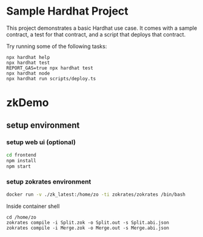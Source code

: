 # Sample Hardhat Project

This project demonstrates a basic Hardhat use case. It comes with a sample contract, a test for that contract, and a script that deploys that contract.

Try running some of the following tasks:

```shell
npx hardhat help
npx hardhat test
REPORT_GAS=true npx hardhat test
npx hardhat node
npx hardhat run scripts/deploy.ts
```
# zkDemo

## setup environment


### setup web ui (optional)

```sh
cd frontend
npm install
npm start
```

### setup zokrates environment

```sh
docker run -v ./zk_latest:/home/zo -ti zokrates/zokrates /bin/bash
```

Inside container shell
```
cd /home/zo
zokrates compile -i Split.zok -o Split.out -s Split.abi.json
zokrates compile -i Merge.zok -o Merge.out -s Merge.abi.json
```
